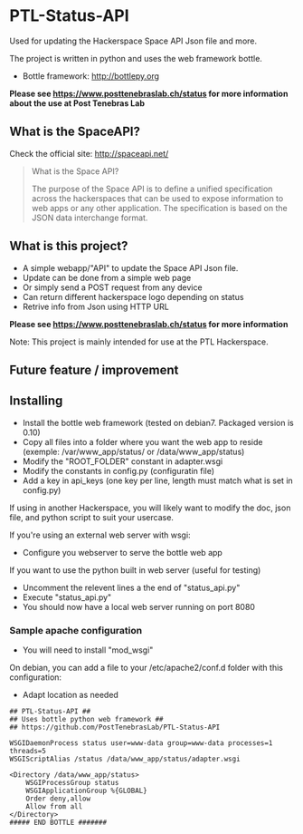 PTL-Status-API
=======================

Used for updating the Hackerspace Space API Json file and more.

The project is written in python and uses the web framework bottle.
* Bottle framework:  http://bottlepy.org

**Please see https://www.posttenebraslab.ch/status for more information about the use at Post Tenebras Lab**

## What is the SpaceAPI?

Check the official site: http://spaceapi.net/

>What is the Space API?
>
>The purpose of the Space API is to define a unified specification across the hackerspaces that can be used to expose information to web apps or any other application. The specification is based on the JSON data interchange format.

## What is this project?

- A simple webapp/"API" to update the Space API Json file.
- Update can be done from a simple web page
- Or simply send a POST request from any device
- Can return different hackerspace logo depending on status
- Retrive info from Json using HTTP URL

**Please see https://www.posttenebraslab.ch/status for more information**

Note: This project is mainly intended for use at the PTL Hackerspace.

## Future feature / improvement

## Installing

* Install the bottle web framework (tested on debian7. Packaged version is 0.10)
* Copy all files into a folder where you want the web app to reside (exemple: /var/www_app/status/ or /data/www_app/status)
* Modify the "ROOT_FOLDER" constant in adapter.wsgi
* Modify the constants in config.py (configuratin file)
* Add a key in api_keys (one key per line, length must match what is set in config.py)

If using in another Hackerspace, you will likely want to modify the doc, json file, and python script to suit your usercase.

If you're using an external web server with wsgi:

* Configure you webserver to serve the bottle web app

If you want to use the python built in web server (useful for testing)
* Uncomment the relevent lines a the end of "status_api.py"
* Execute "status_api.py"
* You should now have a local web server running on port 8080

### Sample apache configuration

* You will need to install "mod_wsgi"

On debian, you can add a file to your /etc/apache2/conf.d folder with this configuration:

* Adapt location as needed

````
## PTL-Status-API ##
## Uses bottle python web framework ##
## https://github.com/PostTenebrasLab/PTL-Status-API

WSGIDaemonProcess status user=www-data group=www-data processes=1 threads=5
WSGIScriptAlias /status /data/www_app/status/adapter.wsgi

<Directory /data/www_app/status>
    WSGIProcessGroup status
    WSGIApplicationGroup %{GLOBAL}
    Order deny,allow
    Allow from all
</Directory>
##### END BOTTLE #######
````

